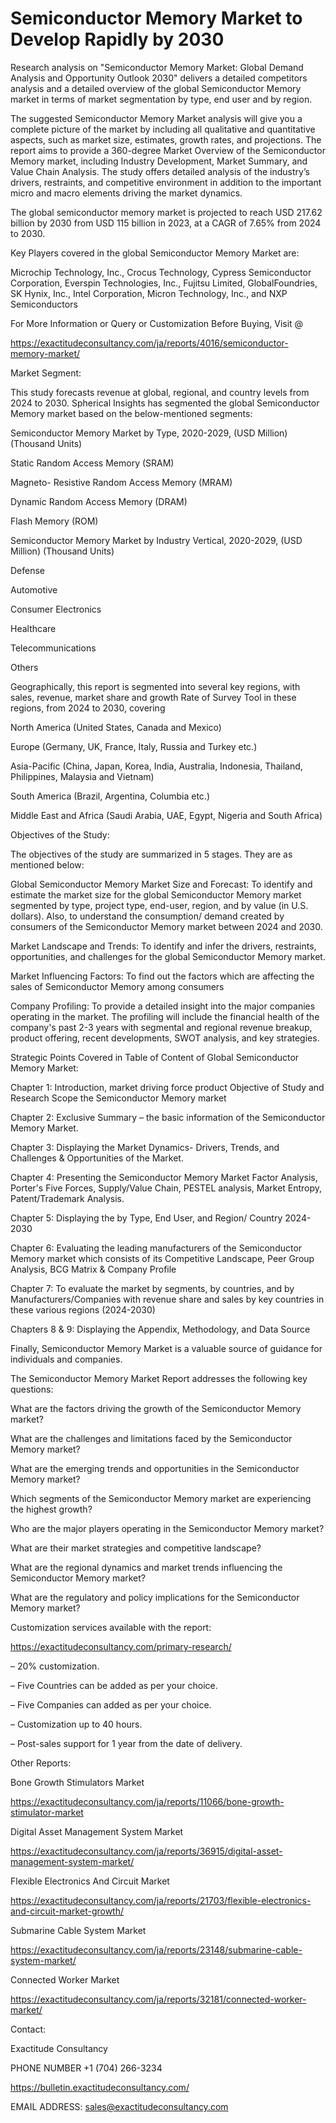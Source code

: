 # Semiconductor Memory Market to Develop Rapidly by 2030

Research analysis on "Semiconductor Memory Market: Global Demand Analysis and Opportunity Outlook 2030" delivers a detailed competitors analysis and a detailed overview of the global Semiconductor Memory market in terms of market segmentation by type, end user and by region.

The suggested Semiconductor Memory Market analysis will give you a complete picture of the market by including all qualitative and quantitative aspects, such as market size, estimates, growth rates, and projections. The report aims to provide a 360-degree Market Overview of the Semiconductor Memory market, including Industry Development, Market Summary, and Value Chain Analysis. The study offers detailed analysis of the industry’s drivers, restraints, and competitive environment in addition to the important micro and macro elements driving the market dynamics.

The global semiconductor memory market is projected to reach USD 217.62 billion by 2030 from USD 115 billion in 2023, at a CAGR of 7.65% from 2024 to 2030.

Key Players covered in the global Semiconductor Memory Market are:

Microchip Technology, Inc., Crocus Technology, Cypress Semiconductor Corporation, Everspin Technologies, Inc., Fujitsu Limited, GlobalFoundries, SK Hynix, Inc., Intel Corporation, Micron Technology, Inc., and NXP Semiconductors

For More Information or Query or Customization Before Buying, Visit @

https://exactitudeconsultancy.com/ja/reports/4016/semiconductor-memory-market/

Market Segment:

This study forecasts revenue at global, regional, and country levels from 2024 to 2030. Spherical Insights has segmented the global Semiconductor Memory market based on the below-mentioned segments:

Semiconductor Memory Market by Type, 2020-2029, (USD Million) (Thousand Units)

Static Random Access Memory (SRAM)

Magneto- Resistive Random Access Memory (MRAM)

Dynamic Random Access Memory (DRAM)

Flash Memory (ROM)

Semiconductor Memory Market by Industry Vertical, 2020-2029, (USD Million) (Thousand Units)

Defense

Automotive

Consumer Electronics

Healthcare

Telecommunications

Others

Geographically, this report is segmented into several key regions, with sales, revenue, market share and growth Rate of Survey Tool in these regions, from 2024 to 2030, covering

North America (United States, Canada and Mexico)

Europe (Germany, UK, France, Italy, Russia and Turkey etc.)

Asia-Pacific (China, Japan, Korea, India, Australia, Indonesia, Thailand, Philippines, Malaysia and Vietnam)

South America (Brazil, Argentina, Columbia etc.)

Middle East and Africa (Saudi Arabia, UAE, Egypt, Nigeria and South Africa)

Objectives of the Study:

The objectives of the study are summarized in 5 stages. They are as mentioned below:

Global Semiconductor Memory Market Size and Forecast: To identify and estimate the market size for the global Semiconductor Memory market segmented by type, project type, end-user, region, and by value (in U.S. dollars). Also, to understand the consumption/ demand created by consumers of the Semiconductor Memory market between 2024 and 2030.

Market Landscape and Trends: To identify and infer the drivers, restraints, opportunities, and challenges for the global Semiconductor Memory market.

Market Influencing Factors: To find out the factors which are affecting the sales of Semiconductor Memory among consumers

Company Profiling: To provide a detailed insight into the major companies operating in the market. The profiling will include the financial health of the company's past 2-3 years with segmental and regional revenue breakup, product offering, recent developments, SWOT analysis, and key strategies.

Strategic Points Covered in Table of Content of Global Semiconductor Memory Market:

Chapter 1: Introduction, market driving force product Objective of Study and Research Scope the Semiconductor Memory market

Chapter 2: Exclusive Summary – the basic information of the Semiconductor Memory Market.

Chapter 3: Displaying the Market Dynamics- Drivers, Trends, and Challenges & Opportunities of the Market.

Chapter 4: Presenting the Semiconductor Memory Market Factor Analysis, Porter's Five Forces, Supply/Value Chain, PESTEL analysis, Market Entropy, Patent/Trademark Analysis.

Chapter 5: Displaying the by Type, End User, and Region/ Country 2024-2030

Chapter 6: Evaluating the leading manufacturers of the Semiconductor Memory market which consists of its Competitive Landscape, Peer Group Analysis, BCG Matrix & Company Profile

Chapter 7: To evaluate the market by segments, by countries, and by Manufacturers/Companies with revenue share and sales by key countries in these various regions (2024-2030)

Chapters 8 & 9: Displaying the Appendix, Methodology, and Data Source

Finally, Semiconductor Memory Market is a valuable source of guidance for individuals and companies.

The Semiconductor Memory Market Report addresses the following key questions:

What are the factors driving the growth of the Semiconductor Memory market?

What are the challenges and limitations faced by the Semiconductor Memory market?

What are the emerging trends and opportunities in the Semiconductor Memory market?

Which segments of the Semiconductor Memory market are experiencing the highest growth?

Who are the major players operating in the Semiconductor Memory market?

What are their market strategies and competitive landscape?

What are the regional dynamics and market trends influencing the Semiconductor Memory market?

What are the regulatory and policy implications for the Semiconductor Memory market?

Customization services available with the report:

https://exactitudeconsultancy.com/primary-research/

– 20% customization.

– Five Countries can be added as per your choice.

– Five Companies can added as per your choice.

– Customization up to 40 hours.

– Post-sales support for 1 year from the date of delivery.

Other Reports:

Bone Growth Stimulators Market

https://exactitudeconsultancy.com/ja/reports/11066/bone-growth-stimulator-market

Digital Asset Management System Market

https://exactitudeconsultancy.com/ja/reports/36915/digital-asset-management-system-market/

Flexible Electronics And Circuit Market

https://exactitudeconsultancy.com/ja/reports/21703/flexible-electronics-and-circuit-market-growth/

Submarine Cable System Market

https://exactitudeconsultancy.com/ja/reports/23148/submarine-cable-system-market/

Connected Worker Market

https://exactitudeconsultancy.com/ja/reports/32181/connected-worker-market/

Contact:

Exactitude Consultancy

PHONE NUMBER +1 (704) 266-3234

https://bulletin.exactitudeconsultancy.com/

EMAIL ADDRESS: sales@exactitudeconsultancy.com
